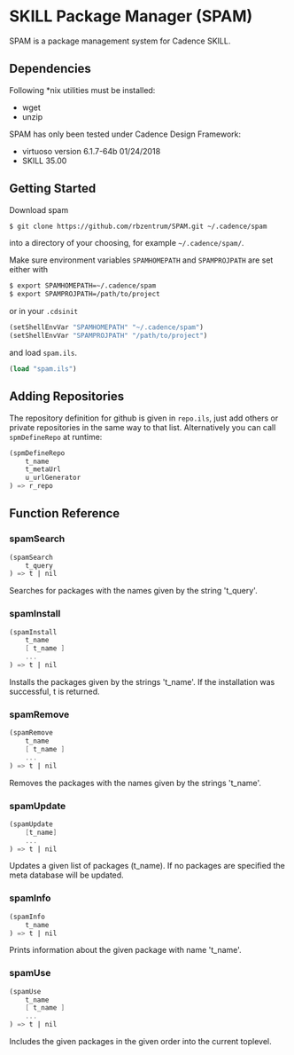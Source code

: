# SKILL Package Manager (SPAM)

SPAM is a package management system for Cadence SKILL.

## Dependencies

Following *nix utilities must be installed:
+ wget
+ unzip

SPAM has only been tested under Cadence Design Framework:
+ virtuoso version 6.1.7-64b 01/24/2018
+ SKILL 35.00

## Getting Started

Download spam
```bash
$ git clone https://github.com/rbzentrum/SPAM.git ~/.cadence/spam
```
into a directory of your choosing, for example ```~/.cadence/spam/```.

Make sure environment variables ```SPAMHOMEPATH``` and ```SPAMPROJPATH``` are set either with
```bash
$ export SPAMHOMEPATH=~/.cadence/spam
$ export SPAMPROJPATH=/path/to/project
```
or in your ```.cdsinit```
```scheme
(setShellEnvVar "SPAMHOMEPATH" "~/.cadence/spam")
(setShellEnvVar "SPAMPROJPATH" "/path/to/project")
```
and load ```spam.ils```.
```scheme
(load "spam.ils")
```

## Adding Repositories

The repository definition for github is given in ```repo.ils```, 
just add others or private repositories in the same way to that list.
Alternatively you can call ```spmDefineRepo``` at runtime:
```scheme
(spmDefineRepo 
    t_name
    t_metaUrl
    u_urlGenerator
) => r_repo
```

## Function Reference

### spamSearch
```scheme
(spamSearch
    t_query
) => t | nil
```
Searches for packages with the names given by the string 't_query'.

### spamInstall
```scheme
(spamInstall
    t_name 
    [ t_name ]
    ...
) => t | nil 
```
Installs the packages given by the strings 't_name'.
If the installation was successful, t is returned.

### spamRemove
```scheme
(spamRemove
    t_name
    [ t_name ]
    ...
) => t | nil
```
Removes the packages with the names given by the strings 't_name'.

### spamUpdate
```scheme
(spamUpdate
    [t_name]
    ...
) => t | nil
```
Updates a given list of packages (t_name).
If no packages are specified the meta database will be updated.

### spamInfo
```scheme
(spamInfo
    t_name
) => t | nil
```
Prints information about the given package with name 't_name'.

### spamUse
```scheme
(spamUse
    t_name
    [ t_name ]
    ...
) => t | nil
```
Includes the given packages in the given order into the current toplevel.
